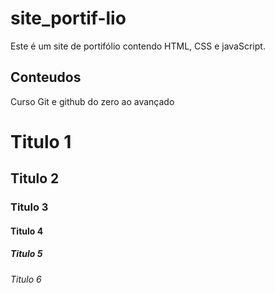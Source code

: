 # site_portif-lio
Este é um site de portifólio contendo HTML, CSS e javaScript.

## Conteudos

Curso Git e github do zero ao avançado

# Titulo 1

## Titulo 2

### Titulo 3
 
 #### Titulo 4

 ##### Titulo 5

 ###### Titulo 6